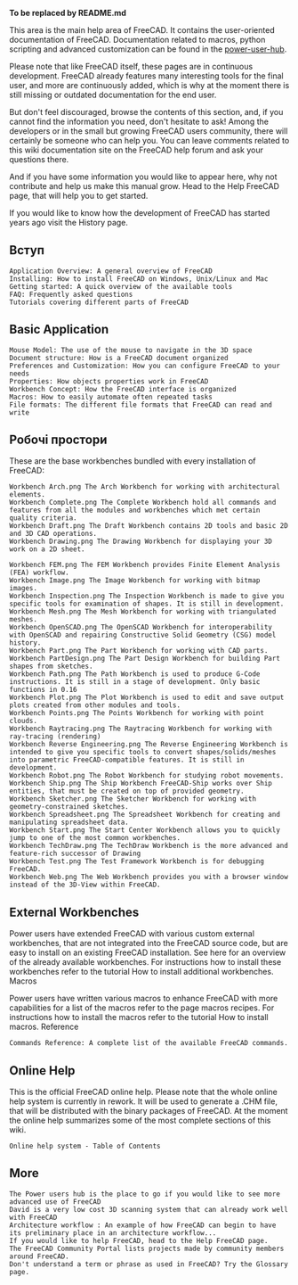 **To be replaced by README.md**

This area is the main help area of FreeCAD. It contains the user-oriented documentation of FreeCAD. Documentation related to macros, python scripting and advanced customization can be found in the [power-user-hub](../power-user-hub/index.md).

Please note that like FreeCAD itself, these pages are in continuous development. FreeCAD already features many interesting tools for the final user, and more are continuously added, which is why at the moment there is still missing or outdated documentation for the end user.

But don't feel discouraged, browse the contents of this section, and, if you cannot find the information you need, don't hesitate to ask! Among the developers or in the small but growing FreeCAD users community, there will certainly be someone who can help you. You can leave comments related to this wiki documentation site on the FreeCAD help forum and ask your questions there.

And if you have some information you would like to appear here, why not contribute and help us make this manual grow. Head to the Help FreeCAD page, that will help you to get started.

If you would like to know how the development of FreeCAD has started years ago visit the History page.

## Вступ

    Application Overview: A general overview of FreeCAD
    Installing: How to install FreeCAD on Windows, Unix/Linux and Mac
    Getting started: A quick overview of the available tools
    FAQ: Frequently asked questions
    Tutorials covering different parts of FreeCAD
    

## Basic Application

    Mouse Model: The use of the mouse to navigate in the 3D space
    Document structure: How is a FreeCAD document organized
    Preferences and Customization: How you can configure FreeCAD to your needs
    Properties: How objects properties work in FreeCAD
    Workbench Concept: How the FreeCAD interface is organized
    Macros: How to easily automate often repeated tasks
    File formats: The different file formats that FreeCAD can read and write
    

## Робочі простори

These are the base workbenches bundled with every installation of FreeCAD:

    Workbench Arch.png The Arch Workbench for working with architectural elements.
    Workbench Complete.png The Complete Workbench hold all commands and features from all the modules and workbenches which met certain quality criteria.
    Workbench Draft.png The Draft Workbench contains 2D tools and basic 2D and 3D CAD operations.
    Workbench Drawing.png The Drawing Workbench for displaying your 3D work on a 2D sheet.
    
    Workbench FEM.png The FEM Workbench provides Finite Element Analysis (FEA) workflow.
    Workbench Image.png The Image Workbench for working with bitmap images.
    Workbench Inspection.png The Inspection Workbench is made to give you specific tools for examination of shapes. It is still in development.
    Workbench Mesh.png The Mesh Workbench for working with triangulated meshes.
    Workbench OpenSCAD.png The OpenSCAD Workbench for interoperability with OpenSCAD and repairing Constructive Solid Geometry (CSG) model history.
    Workbench Part.png The Part Workbench for working with CAD parts.
    Workbench PartDesign.png The Part Design Workbench for building Part shapes from sketches.
    Workbench Path.png The Path Workbench is used to produce G-Code instructions. It is still in a stage of development. Only basic functions in 0.16
    Workbench Plot.png The Plot Workbench is used to edit and save output plots created from other modules and tools.
    Workbench Points.png The Points Workbench for working with point clouds.
    Workbench Raytracing.png The Raytracing Workbench for working with ray-tracing (rendering)
    Workbench Reverse Engineering.png The Reverse Engineering Workbench is intended to give you specific tools to convert shapes/solids/meshes into parametric FreeCAD-compatible features. It is still in development.
    Workbench Robot.png The Robot Workbench for studying robot movements.
    Workbench Ship.png The Ship Workbench FreeCAD-Ship works over Ship entities, that must be created on top of provided geometry.
    Workbench Sketcher.png The Sketcher Workbench for working with geometry-constrained sketches.
    Workbench Spreadsheet.png The Spreadsheet Workbench for creating and manipulating spreadsheet data.
    Workbench Start.png The Start Center Workbench allows you to quickly jump to one of the most common workbenches.
    Workbench TechDraw.png The TechDraw Workbench is the more advanced and feature-rich successor of Drawing
    Workbench Test.png The Test Framework Workbench is for debugging FreeCAD.
    Workbench Web.png The Web Workbench provides you with a browser window instead of the 3D-View within FreeCAD.
    

## External Workbenches

Power users have extended FreeCAD with various custom external workbenches, that are not integrated into the FreeCAD source code, but are easy to install on an existing FreeCAD installation. See here for an overview of the already available workbenches. For instructions how to install these workbenches refer to the tutorial How to install additional workbenches. Macros

Power users have written various macros to enhance FreeCAD with more capabilities for a list of the macros refer to the page macros recipes. For instructions how to install the macros refer to the tutorial How to install macros. Reference

    Commands Reference: A complete list of the available FreeCAD commands.
    

## Online Help

This is the official FreeCAD online help. Please note that the whole online help system is currently in rework. It will be used to generate a .CHM file, that will be distributed with the binary packages of FreeCAD. At the moment the online help summarizes some of the most complete sections of this wiki.

    Online help system - Table of Contents
    

## More

    The Power users hub is the place to go if you would like to see more advanced use of FreeCAD
    David is a very low cost 3D scanning system that can already work well with FreeCAD
    Architecture workflow : An example of how FreeCAD can begin to have its preliminary place in an architecture workflow...
    If you would like to help FreeCAD, head to the Help FreeCAD page.
    The FreeCAD Community Portal lists projects made by community members around FreeCAD.
    Don't understand a term or phrase as used in FreeCAD? Try the Glossary page.